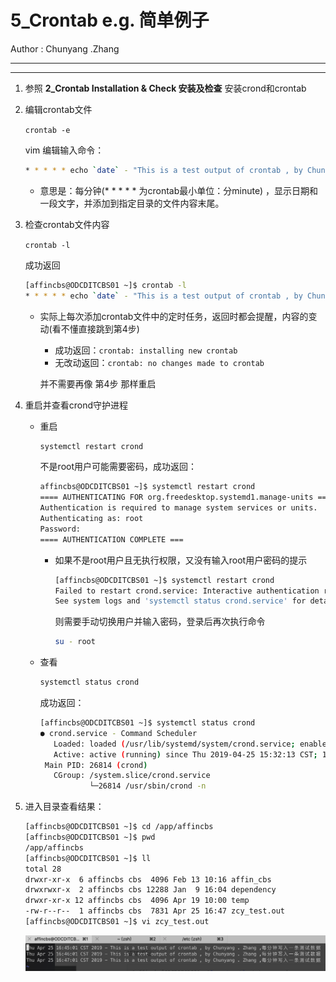# 5_Crontab e.g. 简单例子

Author : Chunyang .Zhang

---
---
1. 参照 **2_Crontab Installation & Check 安装及检查** 安装crond和crontab

   

2. 编辑crontab文件

   `crontab -e`

   vim 编辑输入命令： 

   ```bash
   * * * * * echo `date` - "This is a test output of crontab , by Chunyang . Zhang ,每分钟写入一条测试数据" >> /app/affincbs/zcy_test.out
   ```

   * 意思是：每分钟(* * * * * 为crontab最小单位：分minute) ，显示日期和一段文字，并添加到指定目录的文件内容末尾。

     

3. 检查crontab文件内容

   `crontab -l`

   成功返回

   ```bash
   [affincbs@ODCDITCBS01 ~]$ crontab -l
   * * * * * echo `date` - "This is a test output of crontab , by Chunyang . Zhang ,每分钟写入一条测试数据" >> /app/affincbs/zcy_test.out
   ```

   * 实际上每次添加crontab文件中的定时任务，返回时都会提醒，内容的变动(看不懂直接跳到第4步)

      * 成功返回：`crontab: installing new crontab`
      * 无改动返回：`crontab: no changes made to crontab`
      
      并不需要再像 第4步 那样重启
      
      

4. 重启并查看crond守护进程

   * 重启
      ```bash
      systemctl restart crond
      ```

      不是root用户可能需要密码，成功返回：
      
      ```bash
      affincbs@ODCDITCBS01 ~]$ systemctl restart crond
      ==== AUTHENTICATING FOR org.freedesktop.systemd1.manage-units ===
      Authentication is required to manage system services or units.
      Authenticating as: root
      Password:
      ==== AUTHENTICATION COMPLETE ===
      ```
      * 如果不是root用户且无执行权限，又没有输入root用户密码的提示
      
        ```bash
        [affincbs@ODCDITCBS01 ~]$ systemctl restart crond
        Failed to restart crond.service: Interactive authentication required.
        See system logs and 'systemctl status crond.service' for details.
        ```
      
        则需要手动切换用户并输入密码，登录后再次执行命令
      
        ```bash
        su - root 
        ```
      
   * 查看
   
      ```bash
      systemctl status crond
      ```
   
      成功返回：
   
      ```bash
      [affincbs@ODCDITCBS01 ~]$ systemctl status crond
      ● crond.service - Command Scheduler
         Loaded: loaded (/usr/lib/systemd/system/crond.service; enabled; vendor preset: enabled)
         Active: active (running) since Thu 2019-04-25 15:32:13 CST; 1h 12min ago
       Main PID: 26814 (crond)
         CGroup: /system.slice/crond.service
                 └─26814 /usr/sbin/crond -n
      ```



5. 进入目录查看结果：

   ```bash
   [affincbs@ODCDITCBS01 ~]$ cd /app/affincbs
   [affincbs@ODCDITCBS01 ~]$ pwd
   /app/affincbs
   [affincbs@ODCDITCBS01 ~]$ ll
   total 28
   drwxr-xr-x  6 affincbs cbs  4096 Feb 13 10:16 affin_cbs
   drwxrwxr-x  2 affincbs cbs 12288 Jan  9 16:04 dependency
   drwxr-xr-x 12 affincbs cbs  4096 Apr 19 10:00 temp
   -rw-r--r--  1 affincbs cbs  7831 Apr 25 16:47 zcy_test.out
   [affincbs@ODCDITCBS01 ~]$ vi zcy_test.out
   ```

   ![Crontab Result](https://github.com/zhangshity/technote/blob/master/Resources/crontab_result.png)

